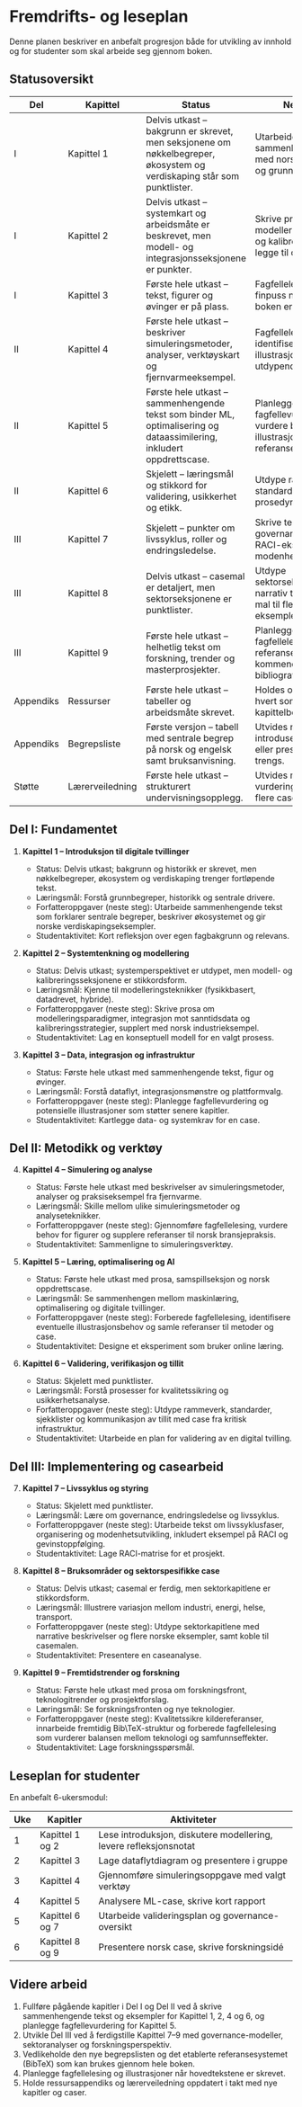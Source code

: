 # Fremdrifts- og leseplan

Denne planen beskriver en anbefalt progresjon både for utvikling av innhold og for studenter som skal arbeide seg gjennom boken.

## Statusoversikt

| Del | Kapittel | Status | Neste steg |
| --- | -------- | ------ | ---------- |
| I | Kapittel 1 | Delvis utkast – bakgrunn er skrevet, men seksjonene om nøkkelbegreper, økosystem og verdiskaping står som punktlister. | Utarbeide sammenhengende tekst med norske eksempler og grunnbegreper. |
| I | Kapittel 2 | Delvis utkast – systemkart og arbeidsmåte er beskrevet, men modell- og integrasjonsseksjonene er punkter. | Skrive prosa for modelleringsparadigmer og kalibrering samt legge til case. |
| I | Kapittel 3 | Første hele utkast – tekst, figurer og øvinger er på plass. | Fagfellelesing og finpuss når resten av boken er mer moden. |
| II | Kapittel 4 | Første hele utkast – beskriver simuleringsmetoder, analyser, verktøyskart og fjernvarmeeksempel. | Fagfellelese og identifisere behov for illustrasjoner eller utdypende referanser. |
| II | Kapittel 5 | Første hele utkast – sammenhengende tekst som binder ML, optimalisering og dataassimilering, inkludert oppdrettscase. | Planlegge fagfellevurdering og vurdere behov for illustrasjoner og referanser. |
| II | Kapittel 6 | Skjelett – læringsmål og stikkord for validering, usikkerhet og etikk. | Utdype rammeverk, standarder og praktiske prosedyrer med case. |
| III | Kapittel 7 | Skjelett – punkter om livssyklus, roller og endringsledelse. | Skrive tekst med governance-modeller, RACI-eksempel og modenhetsmodeller. |
| III | Kapittel 8 | Delvis utkast – casemal er detaljert, men sektorseksjonene er punktlister. | Utdype sektorseksjonene med narrativ tekst og knytte mal til flere norske eksempler. |
| III | Kapittel 9 | Første hele utkast – helhetlig tekst om forskning, trender og masterprosjekter. | Planlegge fagfellelesing, samle referanser og koble mot kommende ordliste og bibliografi. |
| Appendiks | Ressurser | Første hele utkast – tabeller og arbeidsmåte skrevet. | Holdes oppdatert etter hvert som nye kapittelbehov oppstår. |
| Appendiks | Begrepsliste | Første versjon – tabell med sentrale begrep på norsk og engelsk samt bruksanvisning. | Utvides når kapitlene introduserer nye termer eller presiseringer trengs. |
| Støtte | Lærerveiledning | Første hele utkast – strukturert undervisningsopplegg. | Utvides med vurderingsrubrikker og flere case etter hvert. |

## Del I: Fundamentet

1. **Kapittel 1 – Introduksjon til digitale tvillinger**
   - Status: Delvis utkast; bakgrunn og historikk er skrevet, men nøkkelbegreper, økosystem og verdiskaping trenger fortløpende tekst.
   - Læringsmål: Forstå grunnbegreper, historikk og sentrale drivere.
   - Forfatteroppgaver (neste steg): Utarbeide sammenhengende tekst som forklarer sentrale begreper, beskriver økosystemet og gir norske verdiskapingseksempler.
   - Studentaktivitet: Kort refleksjon over egen fagbakgrunn og relevans.

2. **Kapittel 2 – Systemtenkning og modellering**
   - Status: Delvis utkast; systemperspektivet er utdypet, men modell- og kalibreringsseksjonene er stikkordsform.
   - Læringsmål: Kjenne til modelleringsteknikker (fysikkbasert, datadrevet, hybride).
   - Forfatteroppgaver (neste steg): Skrive prosa om modelleringsparadigmer, integrasjon mot sanntidsdata og kalibreringsstrategier, supplert med norsk industrieksempel.
   - Studentaktivitet: Lag en konseptuell modell for en valgt prosess.

3. **Kapittel 3 – Data, integrasjon og infrastruktur**
   - Status: Første hele utkast med sammenhengende tekst, figur og øvinger.
   - Læringsmål: Forstå dataflyt, integrasjonsmønstre og plattformvalg.
   - Forfatteroppgaver (neste steg): Planlegge fagfellevurdering og potensielle illustrasjoner som støtter senere kapitler.
   - Studentaktivitet: Kartlegge data- og systemkrav for en case.

## Del II: Metodikk og verktøy

4. **Kapittel 4 – Simulering og analyse**
   - Status: Første hele utkast med beskrivelser av simuleringsmetoder, analyser og praksiseksempel fra fjernvarme.
   - Læringsmål: Skille mellom ulike simuleringsmetoder og analyseteknikker.
   - Forfatteroppgaver (neste steg): Gjennomføre fagfellelesing, vurdere behov for figurer og supplere referanser til norsk bransjepraksis.
   - Studentaktivitet: Sammenligne to simuleringsverktøy.

5. **Kapittel 5 – Læring, optimalisering og AI**
   - Status: Første hele utkast med prosa, samspillseksjon og norsk oppdrettscase.
   - Læringsmål: Se sammenhengen mellom maskinlæring, optimalisering og digitale tvillinger.
   - Forfatteroppgaver (neste steg): Forberede fagfellelesing, identifisere eventuelle illustrasjonsbehov og samle referanser til metoder og case.
   - Studentaktivitet: Designe et eksperiment som bruker online læring.

6. **Kapittel 6 – Validering, verifikasjon og tillit**
   - Status: Skjelett med punktlister.
   - Læringsmål: Forstå prosesser for kvalitetssikring og usikkerhetsanalyse.
   - Forfatteroppgaver (neste steg): Utdype rammeverk, standarder, sjekklister og kommunikasjon av tillit med case fra kritisk infrastruktur.
   - Studentaktivitet: Utarbeide en plan for validering av en digital tvilling.

## Del III: Implementering og casearbeid

7. **Kapittel 7 – Livssyklus og styring**
   - Status: Skjelett med punktlister.
   - Læringsmål: Lære om governance, endringsledelse og livssyklus.
   - Forfatteroppgaver (neste steg): Utarbeide tekst om livssyklusfaser, organisering og modenhetsutvikling, inkludert eksempel på RACI og gevinstoppfølging.
   - Studentaktivitet: Lage RACI-matrise for et prosjekt.

8. **Kapittel 8 – Bruksområder og sektorspesifikke case**
   - Status: Delvis utkast; casemal er ferdig, men sektorkapitlene er stikkordsform.
   - Læringsmål: Illustrere variasjon mellom industri, energi, helse, transport.
   - Forfatteroppgaver (neste steg): Utdype sektorkapitlene med narrative beskrivelser og flere norske eksempler, samt koble til casemalen.
   - Studentaktivitet: Presentere en caseanalyse.

9. **Kapittel 9 – Fremtidstrender og forskning**
   - Status: Første hele utkast med prosa om forskningsfront, teknologitrender og prosjektforslag.
   - Læringsmål: Se forskningsfronten og nye teknologier.
   - Forfatteroppgaver (neste steg): Kvalitetssikre kildereferanser, innarbeide fremtidig Bib\TeX-struktur og forberede fagfellelesing som vurderer balansen mellom teknologi og samfunnseffekter.
   - Studentaktivitet: Lage forskningsspørsmål.

## Leseplan for studenter

En anbefalt 6-ukersmodul:

| Uke | Kapitler | Aktiviteter |
| --- | -------- | ----------- |
| 1 | Kapittel 1 og 2 | Lese introduksjon, diskutere modellering, levere refleksjonsnotat |
| 2 | Kapittel 3 | Lage dataflytdiagram og presentere i gruppe |
| 3 | Kapittel 4 | Gjennomføre simuleringsoppgave med valgt verktøy |
| 4 | Kapittel 5 | Analysere ML-case, skrive kort rapport |
| 5 | Kapittel 6 og 7 | Utarbeide valideringsplan og governance-oversikt |
| 6 | Kapittel 8 og 9 | Presentere norsk case, skrive forskningsidé |

## Videre arbeid

1. Fullføre pågående kapitler i Del I og Del II ved å skrive sammenhengende tekst og eksempler for Kapittel 1, 2, 4 og 6, og planlegge fagfellevurdering for Kapittel 5.
2. Utvikle Del III ved å ferdigstille Kapittel 7–9 med governance-modeller, sektoranalyser og forskningsperspektiv.
3. Vedlikeholde den nye begrepslisten og det etablerte referansesystemet (BibTeX) som kan brukes gjennom hele boken.
4. Planlegge fagfellelesing og illustrasjoner når hovedtekstene er skrevet.
5. Holde ressursappendiks og lærerveiledning oppdatert i takt med nye kapitler og caser.
